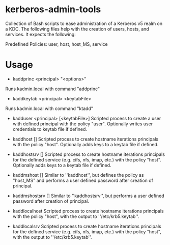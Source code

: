 kerberos-admin-tools
====================

Collection of Bash scripts to ease administration of a Kerberos v5 realm on a KDC. The following files help with the creation of users, hosts, and services. It expects the following:

Predefined Policies: user, host, host_MS, service

Usage
=====
- kaddprinc \<principal\> "\<options\>"

Runs kadmin.local with command "addprinc"

- kaddkeytab \<principal\> \<keytabFile\>

Runs kadmin.local with command "ktadd"

- kadduser \<principal\> \[\<keytabFile\>\]
  Scripted process to create a user with defined principal with the policy "user". Optionally writes user credentials to keytab file if defined. 

- kaddhost <fqdn> [<keytabFile>]
Scripted process to create hostname iterations principals with the policy "host".  Optionally adds keys to a keytab file if defined.

- kaddhostsrv <service> <fqdn> [<keytabFile>]
Scripted process to create hostname iterations principals for the defined service (e.g. cifs, nfs, imap, etc.) with the policy "host".  Optionally adds keys to a keytab file if defined.

- kaddmshost <fqdn> [<keytabFile>]
Similar to ''kaddhost'', but defines the policy as "host_MS" and performs a user defined password after creation of principal.

- kaddmshostsrv <service> <principal> [<keytabFile>]
Similar to ''kaddhostsrv'', but performs a user defined password after creation of principal. 

- kaddlocalhost <fqdn>
Scripted process to create hostname iterations principals with the policy "host", with the output to ''/etc/krb5.keytab''.

- kaddlocalsrv <service> <fqdn>
Scripted process to create hostname iterations principals for the defined service (e.g. cifs, nfs, imap, etc.) with the policy "host", with the output to ''/etc/krb5.keytab''.
